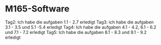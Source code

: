 ﻿# M165-Software

Tag2: Ich habe die aufgaben 1.1 - 2.7 erledigt
Tag3: ich habe die aufgaben 3.1 - 3.5 und 5.1 -5.4 erledigt
Tag4: Ich habe die aufgaben 4.1 - 4.2, 6.1 - 6.2 und 7.1 - 7.2 erledigt
Tag5: Ich habe die aufgaben 8.1 - 8.3 und 9.1 - 9.2 erledigt